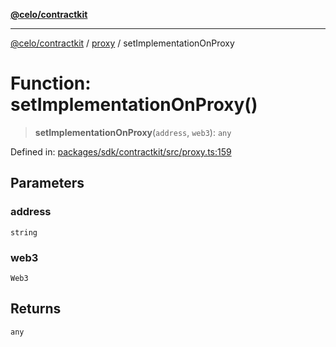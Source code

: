 [**@celo/contractkit**](../../README.md)

***

[@celo/contractkit](../../modules.md) / [proxy](../README.md) / setImplementationOnProxy

# Function: setImplementationOnProxy()

> **setImplementationOnProxy**(`address`, `web3`): `any`

Defined in: [packages/sdk/contractkit/src/proxy.ts:159](https://github.com/celo-org/developer-tooling/blob/master/packages/sdk/contractkit/src/proxy.ts#L159)

## Parameters

### address

`string`

### web3

`Web3`

## Returns

`any`
